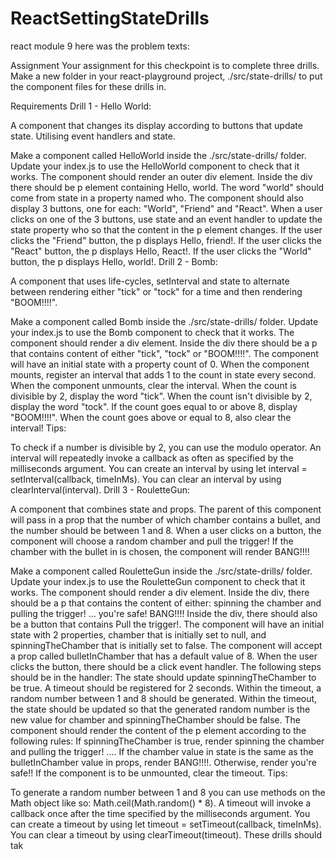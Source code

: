 # ReactSettingStateDrills
react module 9 
here was the problem texts:

Assignment
Your assignment for this checkpoint is to complete three drills. Make a new folder in your react-playground project, ./src/state-drills/ to put the component files for these drills in.

Requirements
Drill 1 - Hello World:

A component that changes its display according to buttons that update state. Utilising event handlers and state.

Make a component called HelloWorld inside the ./src/state-drills/ folder. Update your index.js to use the HelloWorld component to check that it works.
The component should render an outer div element. Inside the div there should be p element containing Hello, world. The word "world" should come from state in a property named who.
The component should also display 3 buttons, one for each: "World", "Friend" and "React".
When a user clicks on one of the 3 buttons, use state and an event handler to update the state property who so that the content in the p element changes.
If the user clicks the "Friend" button, the p displays Hello, friend!.
If the user clicks the "React" button, the p displays Hello, React!.
If the user clicks the "World" button, the p displays Hello, world!.
Drill 2 - Bomb:

A component that uses life-cycles, setInterval and state to alternate between rendering either "tick" or "tock" for a time and then rendering "BOOM!!!!".

Make a component called Bomb inside the ./src/state-drills/ folder. Update your index.js to use the Bomb component to check that it works.
The component should render a div element. Inside the div there should be a p that contains content of either "tick", "tock" or "BOOM!!!!".
The component will have an initial state with a property count of 0.
When the component mounts, register an interval that adds 1 to the count in state every second.
When the component unmounts, clear the interval.
When the count is divisible by 2, display the word "tick".
When the count isn't divisible by 2, display the word "tock".
If the count goes equal to or above 8, display "BOOM!!!!".
When the count goes above or equal to 8, also clear the interval!
Tips:

To check if a number is divisible by 2, you can use the modulo operator.
An interval will repeatedly invoke a callback as often as specified by the milliseconds argument.
You can create an interval by using let interval = setInterval(callback, timeInMs).
You can clear an interval by using clearInterval(interval).
Drill 3 - RouletteGun:

A component that combines state and props. The parent of this component will pass in a prop that the number of which chamber contains a bullet, and the number should be between 1 and 8. When a user clicks on a button, the component will choose a random chamber and pull the trigger! If the chamber with the bullet in is chosen, the component will render BANG!!!!

Make a component called RouletteGun inside the ./src/state-drills/ folder. Update your index.js to use the RouletteGun component to check that it works.
The component should render a div element.
Inside the div, there should be a p that contains the content of either:
spinning the chamber and pulling the trigger! ...
you're safe!
BANG!!!!
Inside the div, there should also be a button that contains Pull the trigger!.
The component will have an initial state with 2 properties, chamber that is initially set to null, and spinningTheChamber that is initially set to false.
The component will accept a prop called bulletInChamber that has a default value of 8.
When the user clicks the button, there should be a click event handler. The following steps should be in the handler:
The state should update spinningTheChamber to be true.
A timeout should be registered for 2 seconds.
Within the timeout, a random number between 1 and 8 should be generated.
Within the timeout, the state should be updated so that the generated random number is the new value for chamber and spinningTheChamber should be false.
The component should render the content of the p element according to the following rules:
If spinningTheChamber is true, render spinning the chamber and pulling the trigger! ....
If the chamber value in state is the same as the bulletInChamber value in props, render BANG!!!!.
Otherwise, render you're safe!!
If the component is to be unmounted, clear the timeout.
Tips:

To generate a random number between 1 and 8 you can use methods on the Math object like so: Math.ceil(Math.random() * 8).
A timeout will invoke a callback once after the time specified by the milliseconds argument.
You can create a timeout by using let timeout = setTimeout(callback, timeInMs).
You can clear a timeout by using clearTimeout(timeout).
These drills should tak
